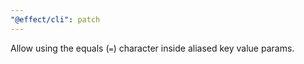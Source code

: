```yaml
---
"@effect/cli": patch
---
```


Allow using the equals (`=`) character inside aliased key value params.
